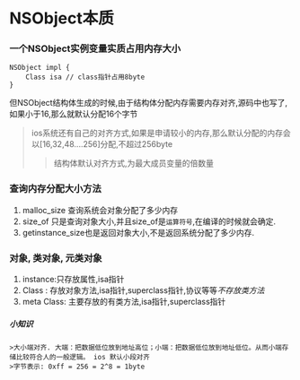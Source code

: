# NSObject本质

### 一个NSObject实例变量实质占用内存大小
```
NSObject impl {
    Class isa // class指针占用8byte
}
```
但NSObject结构体生成的时候,由于结构体分配内存需要内存对齐,源码中也写了,如果小于16,那么就默认分配16个字节

> ios系统还有自己的对齐方式,如果是申请较小的内存,那么默认分配的内存会以[16,32,48....256]分配,不超过256byte
>>结构体默认对齐方式,为最大成员变量的倍数量

### 查询内存分配大小方法
1. malloc_size 查询系统会对象分配了多少内存
2. size_of 只是查询对象大小,并且size_of是`运算符号`,在编译的时候就会确定.
3. getinstance_size也是返回对象大小,不是返回系统分配了多少内存.


### 对象, 类对象, 元类对象
1. instance:只存放属性,isa指针
2. Class : 存放对象方法,isa指针,superclass指针,协议等等*不存放类方法*
3. meta Class: 主要存放的有类方法,isa指针,superclass指针


##### 小知识
    >大小端对齐. 大端：把数据低位放到地址高位；小端：把数据低位放到地址低位。从而小端存储比较符合人的一般逻辑。 ios 默认小段对齐
    >字节表示: 0xff = 256 = 2^8 = 1byte 
